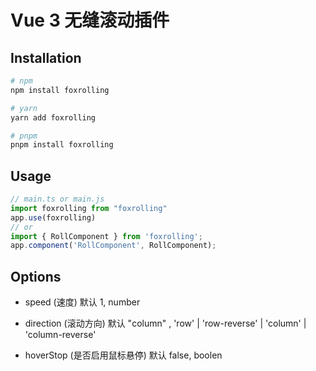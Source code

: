 # Vue 3 无缝滚动插件

## Installation 

```bash
# npm
npm install foxrolling

# yarn
yarn add foxrolling

# pnpm
pnpm install foxrolling
```
## Usage

```typescript
// main.ts or main.js
import foxrolling from "foxrolling"
app.use(foxrolling)
// or
import { RollComponent } from 'foxrolling';
app.component('RollComponent', RollComponent);
```

## Options

* speed (速度) 默认 1, number

* direction (滚动方向) 默认 "column" , 'row' | 'row-reverse' | 'column' | 'column-reverse'

* hoverStop (是否启用鼠标悬停) 默认 false, boolen
